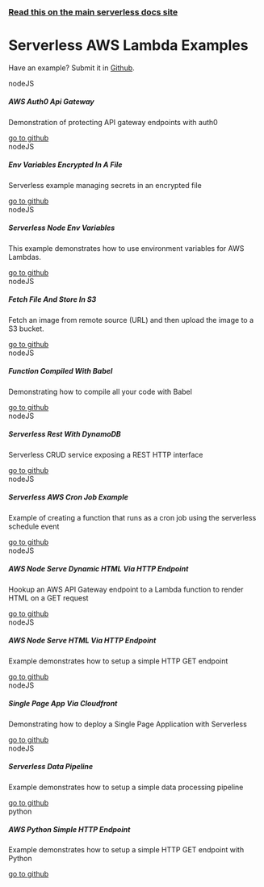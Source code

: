 <!--
title: Serverless - AWS Lambda - Examples
menuText: Examples
layout: Doc
-->

<!-- DOCS-SITE-LINK:START automatically generated  -->
### [Read this on the main serverless docs site](https://www.serverless.com/framework/docs/providers/aws/examples/)
<!-- DOCS-SITE-LINK:END -->

# Serverless AWS Lambda Examples

Have an example? Submit it in [Github](https://github.com/serverless/examples).

<div class="examples">
    <div class="example">
        <span class="language">nodeJS</span>
        <h5 class="title">AWS Auth0 Api Gateway</h5>
        <p class="description">Demonstration of protecting API gateway endpoints with auth0</p>
        <a href="https://serverless.com/examples/aws-node-auth0-custom-authorizers-api/" class="github">go to github</a>
    </div>
    <div class="example">
        <span class="language">nodeJS</span>
        <h5 class="title">Env Variables Encrypted In A File</h5>
        <p class="description">Serverless example managing secrets in an encrypted file</p>
        <a href="https://serverless.com/examples/aws-node-env-variables-encrypted-in-a-file/" class="github">go to github</a>
    </div>
    <div class="example">
        <span class="language">nodeJS</span>
        <h5 class="title">Serverless Node Env Variables</h5>
        <p class="description">This example demonstrates how to use environment variables for AWS Lambdas.</p>
        <a href="https://serverless.com/examples/aws-node-env-variables/" class="github">go to github</a>
    </div>
    <div class="example">
        <span class="language">nodeJS</span>
        <h5 class="title">Fetch File And Store In S3</h5>
        <p class="description">Fetch an image from remote source (URL) and then upload the image to a S3 bucket.</p>
        <a href="https://serverless.com/examples/aws-node-fetch-file-and-store-in-s3/" class="github">go to github</a>
    </div>
    <div class="example">
        <span class="language">nodeJS</span>
        <h5 class="title">Function Compiled With Babel</h5>
        <p class="description">Demonstrating how to compile all your code with Babel</p>
        <a href="https://serverless.com/examples/aws-node-function-compiled-with-babel/" class="github">go to github</a>
    </div>
    <div class="example">
        <span class="language">nodeJS</span>
        <h5 class="title">Serverless Rest With DynamoDB</h5>
        <p class="description">Serverless CRUD service exposing a REST HTTP interface</p>
        <a href="https://serverless.com/examples/aws-node-rest-api-with-dynamodb/" class="github">go to github</a>
    </div>
     <div class="example">
        <span class="language">nodeJS</span>
        <h5 class="title">Serverless AWS Cron Job Example</h5>
        <p class="description">Example of creating a function that runs as a cron job using the serverless schedule event</p>
        <a href="https://serverless.com/examples/aws-node-scheduled-cron/" class="github">go to github</a>
    </div>
    <div class="example">
        <span class="language">nodeJS</span>
        <h5 class="title">AWS Node Serve Dynamic HTML Via HTTP Endpoint</h5>
        <p class="description">Hookup an AWS API Gateway endpoint to a Lambda function to render HTML on a GET request</p>
        <a href="https://serverless.com/examples/aws-node-serve-dynamic-html-via-http-endpoint/" class="github">go to github</a>
    </div>
    <div class="example">
        <span class="language">nodeJS</span>
        <h5 class="title">AWS Node Serve HTML Via HTTP Endpoint</h5>
        <p class="description">Example demonstrates how to setup a simple HTTP GET endpoint</p>
        <a href="https://serverless.com/examples/aws-node-simple-http-endpoint/" class="github">go to github</a>
    </div>
    <div class="example">
        <span class="language">nodeJS</span>
        <h5 class="title">Single Page App Via Cloudfront</h5>
        <p class="description">Demonstrating how to deploy a Single Page Application with Serverless</p>
        <a href="https://serverless.com/examples/aws-node-single-page-app-via-cloudfront/" class="github">go to github</a>
    </div>
    <div class="example">
        <span class="language">nodeJS</span>
        <h5 class="title">Serverless Data Pipeline</h5>
        <p class="description">Example demonstrates how to setup a simple data processing pipeline</p>
        <a href="https://serverless.com/examples/aws-node-text-analysis-via-sns-post-processing/" class="github">go to github</a>
    </div>
     <div class="example">
        <span class="language">python</span>
        <h5 class="title">AWS Python Simple HTTP Endpoint</h5>
        <p class="description">Example demonstrates how to setup a simple HTTP GET endpoint with Python</p>
        <a href="https://serverless.com/examples/aws-python-simple-http-endpoint/" class="github">go to github</a>
    </div>
</div>